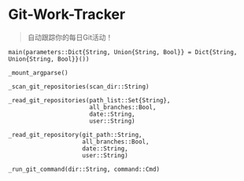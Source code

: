 # Git-Work-Tracker
> 自动跟踪你的每日Git活动！

```@docs
main(parameters::Dict{String, Union{String, Bool}} = Dict{String, Union{String, Bool}}())
```

```@docs
_mount_argparse()
```

```@docs
_scan_git_repositories(scan_dir::String)
```

```@docs
_read_git_repositories(path_list::Set{String},
                       all_branches::Bool,
                       date::String,
                       user::String)
```

```@docs
_read_git_repository(git_path::String,
                     all_branches::Bool,
                     date::String,
                     user::String)
```

```@docs
_run_git_command(dir::String, command::Cmd)
```